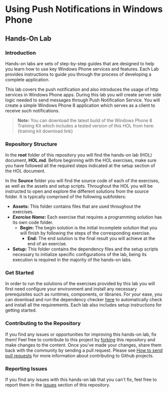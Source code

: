 ﻿# Using Push Notifications in Windows Phone #

## Hands-On Lab ##

### Introduction ###

Hands-on labs are sets of step-by-step guides that are designed to help you learn how to use key Windows Phone services and features.  Each Lab provides instructions to guide you through the process of developing a complete application.

This lab covers the push notification and also introduces the usage of http services in Windows Phone apps. During this lab you will create server side logic needed to send messages through Push Notification Service. You will create a simple Windows Phone 8 application which serves as a client to receive such notifications.

> **Note:** You can download the latest build of the Windows Phone 8 Training Kit which includes a tested version of this HOL from here: {training kit download link}

### Repository Structure ###

In the **root** folder of this repository you will find the hands-on lab (HOL) document, **HOL.md**. Before beginning with the HOL exercises, make sure you have followed all the required steps indicated at the setup section of the HOL document. 

In the **Source** folder you will find the source code of each of the exercises, as well as the assets and setup scripts. Throughout the HOL you will be instructed to open and explore the different solutions from the source folder. It is typically comprised of the following subfolders:

- **Assets:** This folder contains files that are used throughout the exercises.
- **_Exercise Name_:** Each exercise that requires a programming solution has its own code folder.
  - **Begin:** The begin solution is the initial incomplete solution that you will finish by following the steps of the corresponding exercise.
	- **End:** The end solution is the final result you will achieve at the end of an exercise.
- **Setup:** This folder contains the dependency files and the setup scripts necessary to initialize specific configurations of the lab, being its execution is required in the majority of the hands-on labs.

### Get Started ###

In order to run the solutions of the exercises provided by this lab you will first need configure your environment and install any necessary prerequisites such as runtimes, components, or libraries. For your ease, you can download and run the dependency checker [here](http://go.microsoft.com/fwlink/?LinkId=245702) to automatically check and install all the requirements.  Each lab also includes setup instructions for getting started.

### Contributing to the Repository ###

If you find any issues or opportunities for improving this hands-on lab, fix them!  Feel free to contribute to this project by [forking](http://help.github.com/fork-a-repo/) this repository and make changes to the content.  Once you've made your changes, share them back with the community by sending a pull request. Please see [How to send pull requests](http://help.github.com/send-pull-requests/) for more information about contributing to Github projects.

### Reporting Issues ###

If you find any issues with this hands-on lab that you can't fix, feel free to report them in the [issues](https://github.com/WindowsPhone-8-TrainingKit/HOL-LocalDBInWP/issues) section of this repository.